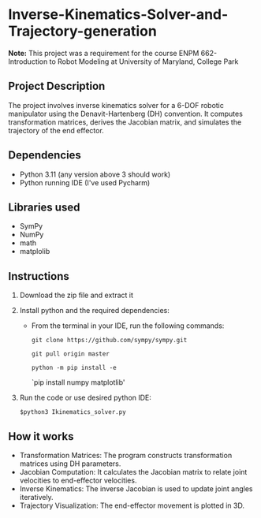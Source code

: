 # Inverse-Kinematics-Solver-and-Trajectory-generation
**Note:** This project was a requirement for the course ENPM 662- Introduction to Robot Modeling at University of Maryland, College Park

## Project Description
The project involves inverse kinematics solver for a 6-DOF robotic manipulator using the Denavit-Hartenberg (DH) convention. It computes transformation matrices, derives the Jacobian matrix, and simulates the trajectory of the end effector.

## Dependencies
* Python 3.11 (any version above 3 should work)
* Python running IDE (I've used Pycharm)

## Libraries used
* SymPy
* NumPy
* math
* matplolib

## Instructions
1. Download the zip file and extract it
	
2. Install python and the required dependencies: 

   * From the terminal in your IDE, run the following commands:
     
      `git clone https://github.com/sympy/sympy.git`

      `git pull origin master`

      `python -m pip install -e`

     `pip install numpy matplotlib'
	
4. Run the code or use desired python IDE:

	`$python3 Ikinematics_solver.py`

## How it works

* Transformation Matrices: The program constructs transformation matrices using DH parameters.
* Jacobian Computation: It calculates the Jacobian matrix to relate joint velocities to end-effector velocities.
* Inverse Kinematics: The inverse Jacobian is used to update joint angles iteratively.
* Trajectory Visualization: The end-effector movement is plotted in 3D.

